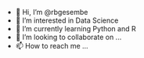 - 👋 Hi, I’m @rbgesembe
- 👀 I’m interested in Data Science
- 🌱 I’m currently learning Python and R
- 💞️ I’m looking to collaborate on ...
- 📫 How to reach me ...

<!---
rbgesembe/rbgesembe is a ✨ special ✨ repository because its `README.md` (this file) appears on your GitHub profile.
You can click the Preview link to take a look at your changes.
--->
